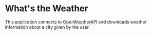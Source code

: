# What's the Weather

This application connects to [OpenWeatherAPI](http://openweathermap.org/current) and downloads weather information about a city given by the user.
